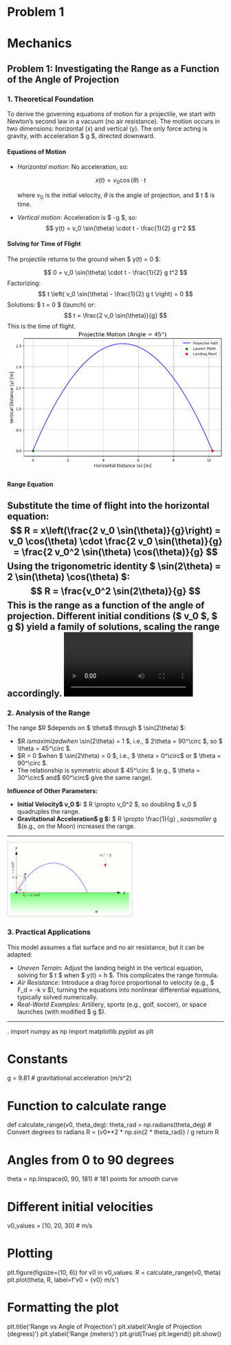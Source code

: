 # Problem 1
# Mechanics

## Problem 1: Investigating the Range as a Function of the Angle of Projection

### 1. Theoretical Foundation

To derive the governing equations of motion for a projectile, we start with Newton’s second law in a vacuum (no air resistance). The motion occurs in two dimensions: horizontal (x) and vertical (y). The only force acting is gravity, with acceleration $ g $, directed downward.

#### Equations of Motion
- *Horizontal motion*: No acceleration, so:

  $$
  x(t) = v_0 \cos(\theta) \cdot t
  $$

  where $v_0$ is the initial velocity, $\theta$ is the angle of projection, and $ t $ is time.
- *Vertical motion*: Acceleration is $ -g $, so:
  $$
  y(t) = v_0 \sin(\theta) \cdot t - \frac{1}{2} g t^2
  $$

#### Solving for Time of Flight
The projectile returns to the ground when $ y(t) = 0 $:

$$
0 = v_0 \sin(\theta) \cdot t - \frac{1}{2} g t^2
$$
Factorizing:
$$
t \left( v_0 \sin(\theta) - \frac{1}{2} g t \right) = 0
$$
Solutions: $ t = 0 $ (launch) or:
$$
t = \frac{2 v_0 \sin(\theta)}{g}
$$
This is the time of flight.
![alt text](image.png)

#### Range Equation
Substitute the time of flight into the horizontal equation:
$$
R = x\left(\frac{2 v_0 \sin(\theta)}{g}\right) = v_0 \cos(\theta) \cdot \frac{2 v_0 \sin(\theta)}{g} = \frac{2 v_0^2 \sin(\theta) \cos(\theta)}{g}
$$
Using the trigonometric identity $ \sin(2\theta) = 2 \sin(\theta) \cos(\theta) $:
$$
R = \frac{v_0^2 \sin(2\theta)}{g}
$$
This is the range as a function of the angle of projection. Different initial conditions ($ v_0 $, $ g $) yield a family of solutions, scaling the range accordingly.
<video controls src="projectile_colored.mp4" title="Title"></video>
---

### 2. Analysis of the Range

The range $R $depends on $ \theta$ through $ \sin(2\theta) $:

- $R $is maximized when$ \sin(2\theta) = 1 $, i.e., $ 2\theta = 90^\circ $, so $ \theta = 45^\circ $.
- $R = 0 $when $ \sin(2\theta) = 0 $, i.e., $ \theta = 0^\circ$ or $ \theta = 90^\circ $.
- The relationship is symmetric about $ 45^\circ $ (e.g., $ \theta = 30^\circ$ and$ 60^\circ$ give the same range).

**Influence of Other Parameters:**

- **Initial Velocity$ v_0 $:** $ R \propto v_0^2 $, so doubling $ v_0 $ quadruples the range.
- **Gravitational Acceleration$ g $:** $ R \propto \frac{1}{g} $, so a smaller$ g $(e.g., on the Moon) increases the range.

---
![alt text](image-1.png)
### 3. Practical Applications

This model assumes a flat surface and no air resistance, but it can be adapted:
- *Uneven Terrain*: Adjust the landing height in the vertical equation, solving for $ t $ when $ y(t) = h $. This complicates the range formula.
- *Air Resistance*: Introduce a drag force proportional to velocity (e.g., $ F_d = -k v $), turning the equations into nonlinear differential equations, typically solved numerically.
- *Real-World Examples*: Artillery, sports (e.g., golf, soccer), or space launches (with modified $ g $).

---
.
import numpy as np
import matplotlib.pyplot as plt

# Constants

g = 9.81  # gravitational acceleration (m/s^2)

# Function to calculate range
def calculate_range(v0, theta_deg):
    theta_rad = np.radians(theta_deg)  # Convert degrees to radians
    R = (v0**2 * np.sin(2 * theta_rad)) / g
    return R

# Angles from 0 to 90 degrees
theta = np.linspace(0, 90, 181)  # 181 points for smooth curve

# Different initial velocities
v0_values = [10, 20, 30]  # m/s

# Plotting
plt.figure(figsize=(10, 6))
for v0 in v0_values:
    R = calculate_range(v0, theta)
    plt.plot(theta, R, label=f'v0 = {v0} m/s')

# Formatting the plot
plt.title('Range vs Angle of Projection')
plt.xlabel('Angle of Projection (degrees)')
plt.ylabel('Range (meters)')
plt.grid(True)
plt.legend()
plt.show()

